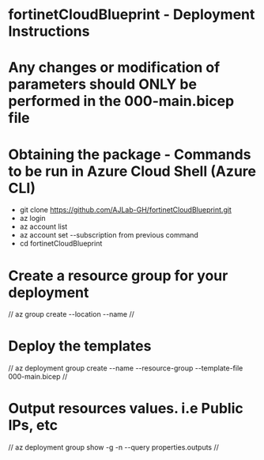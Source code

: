 # fortinetCloudBlueprint - Deployment Instructions

# Any changes or modification of parameters should ONLY be performed in the 000-main.bicep file

# Obtaining the package - Commands to be run in Azure Cloud Shell (Azure CLI)

- git clone https://github.com/AJLab-GH/fortinetCloudBlueprint.git
- az login
- az account list
- az account set --subscription <subscriptionID> from previous command
- cd fortinetCloudBlueprint

# Create a resource group for your deployment
//  az group create --location <location> --name <resourceGroupName>                                                               //

# Deploy the templates
//  az deployment group create --name <deploymentName> --resource-group <resourceGroupName> --template-file 000-main.bicep         //

# Output resources values. i.e Public IPs, etc
//  az deployment group show  -g <resourceGroupName>   -n <deploymentName>  --query properties.outputs                             //
